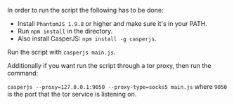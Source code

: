 In order to run the script the following has to be done:
* Install `PhantomJS 1.9.8` or higher and make sure it's in your PATH.
* Run `npm install` in the directory.
* Also install CasperJS: `npm install -g casperjs`.

Run the script with `casperjs main.js`.

Additionally if you want run the script through a tor proxy, then run the command:

`casperjs --proxy=127.0.0.1:9050 --proxy-type=socks5 main.js` where `9050` is the port that the tor service is listening on.
